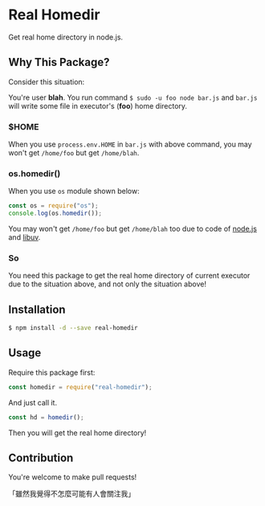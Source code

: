 # Real Homedir

Get real home directory in node.js.

## Why This Package?

Consider this situation:

You're user **blah**. You run command `$ sudo -u foo node bar.js` and `bar.js` will write some file in executor's (**foo**) home directory.

### $HOME

When you use `process.env.HOME` in `bar.js` with above command, you may won't get `/home/foo` but get `/home/blah`.

### os.homedir()

When you use `os` module shown below:

```javascript
const os = require("os");
console.log(os.homedir());
```

You may won't get `/home/foo` but get `/home/blah` too due to code of [node.js](https://github.com/nodejs/node/blob/v4.3.2/src/node_os.cc#L274-L290) and [libuv](https://github.com/libuv/libuv/blob/v1.8.0/src/unix/core.c#L1032).

### So

You need this package to get the real home directory of current executor due to the situation above, and not only the situation above!

## Installation

```sh
$ npm install -d --save real-homedir
```

## Usage

Require this package first:

```javascript
const homedir = require("real-homedir");
```

And just call it.

```javascript
const hd = homedir();
```

Then you will get the real home directory!

## Contribution

You're welcome to make pull requests!

「雖然我覺得不怎麼可能有人會關注我」